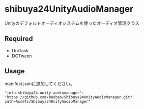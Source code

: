 # shibuya24UnityAudioManager

Unityのデフォルトオーディオシステムを使ったオーディオ管理クラス

## Required

- UniTask
- DOTween

## Usage

manifest.jsonに追加してください。

```
"info.shibuya24.unity.audiomanager": "https://github.com/baobao/Shibuya24UnityAudioManager.git?path=Assets/Shibuya24UnityAudioManager"
```

